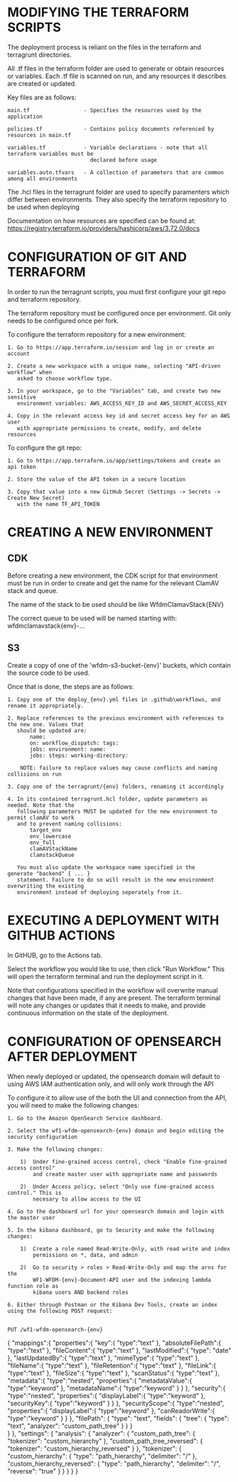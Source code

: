 
MODIFYING THE TERRAFORM SCRIPTS			
============================================

The deployment process is reliant on the files in the terraform and terragrunt
directories.

All .tf files in the terraform folder are used to generate or obtain resources or variables.
Each .tf file is scanned on run, and any resources it describes are created or updated.

Key files are as follows:

	main.tf					- Specifies the resources used by the application

	policies.tf				- Contains policy documents referenced by resources in main.tf

	variables.tf			- Variable declarations - note that all terraform variables must be 
							  declared before usage

	variables.auto.tfvars	- A collection of parameters that are common among all environments
	
The .hcl files in the terragrunt folder are used to specify paramenters which differ between
environments. They also specify the terraform repository to be used when deploying

Documentation on how resources are specified can be found at: 
	https://registry.terraform.io/providers/hashicorp/aws/3.72.0/docs




CONFIGURATION OF GIT AND TERRAFORM
============================================

In order to run the terragrunt scripts, you must first configure your git repo and 
terraform repository.

The terraform repository must be configured once per environment. Git only needs to be
configured once per fork.

To configure the terraform repository for a new environment:

	1. Go to https://app.terraform.io/session and log in or create an account

	2. Create a new workspace with a unique name, selecting "API-driven workflow" when 
	   asked to choose workflow type.

	3. In your workspace, go to the "Variables" tab, and create two new sensitive 
	   environment variables: AWS_ACCESS_KEY_ID and AWS_SECRET_ACCESS_KEY

	4. Copy in the relevant access key id and secret access key for an AWS user
	   with appropriate permissions to create, modify, and delete resources

To configure the git repo:

	1. Go to https://app.terraform.io/app/settings/tokens and create an api token

	2. Store the value of the API token in a secure location
	
	3. Copy that value into a new GitHub Secret (Settings -> Secrets -> Create New Secret)
	   with the name TF_API_TOKEN




CREATING A NEW ENVIRONMENT
============================================

CDK
------------------------------
Before creating a new environment, the CDK script for that environment must be run in
order to create and get the name for the relevant ClamAV stack and queue.

The name of the stack to be used should be like WfdmClamavStack{ENV}

The correct queue to be used will be named starting with:
	wfdmclamavstack{env}-...


S3
-------------------------------
Create a copy of one of the 'wfdm-s3-bucket-{env}' buckets, which contain the source code to be used.



Once that is done, the steps are as follows:

	1. Copy one of the deploy_{env}.yml files in .github\workflows, and rename it appropriately.
	
	2. Replace references to the previous environment with references to the new one. Values that
	   should be updated are:
		   name:
		   on: workflow_dispatch: tags:
		   jobs: environment: name:
		   jobs: steps: working-directory:
		   
		NOTE: failure to replace values may cause conflicts and naming collisions on run
		
	3. Copy one of the terragrunt/{env} folders, renaming it accordingly
	
	4. In its contained terragrunt.hcl folder, update parameters as needed. Note that the
	   following parameters MUST be updated for the new environment to permit clamAV to work
	   and to prevent naming collisions:
		   target_env
		   env_lowercase
		   env_full
		   clamAVStackName 
		   clamstackQueue

	   You must also update the workspace name specified in the 	generate "backend" { ... }
	   statement. Failure to do so will result in the new environment overwriting the existing 
	   environment instead of deploying seperately from it.




EXECUTING A DEPLOYMENT WITH GITHUB ACTIONS
================================================================

In GitHUB, go to the Actions tab.

Select the workflow you would like to use, then click "Run Workflow." This will
open the terraform terminal and run the deployment script in it.

Note that configurations specified in the workflow will overwrite manual changes 
that have been made, if any are present. The terraform terminal will note any
changes or updates that it needs to make, and provide continuous information on the
state of the deployment.




CONFIGURATION OF OPENSEARCH AFTER DEPLOYMENT
============================================


When newly deployed or updated, the opensearch domain will default to using AWS IAM
authentication only, and will only work through the API

To configure it to allow use of the both the UI and connection from the API, you will need to
make the following changes:

	1. Go to the Amazon OpenSearch Service dashboard.
	
	2. Select the wf1-wfdm-opensearch-{env} domain and begin editing the security configuration
	
	3. Make the following changes:

	    1)  Under fine-grained access control, check "Enable fine-grained access control"
			and create master user with appropriate name and passwords
			
		2)	Under Access policy, select "Only use fine-grained access control." This is
			necesary to allow access to the UI
			
	4. Go to the dashboard url for your opensearch domain and login with the master user
	
	5. In the kibana dashboard, go to Security and make the following changes:

		1)	Create a role named Read-Write-Only, with read write and index 
			permissions on *, data, and admin

		2)	Go to security > roles > Read-Write-Only and map the arns for the 
			WF1-WFDM-{env}-Document-API user and the indexing lambda function role as 
			kibana users AND backend roles

	6. Either through Postman or the Kibana Dev Tools, create an index using the following POST request:


	PUT /wf1-wfdm-opensearch-{env}
{
   "mappings":{
		"properties":{
			"key":{
				"type":"text"
			},
			"absoluteFilePath":{
				"type":"text"
			},
			"fileContent":{
				"type":"text"
			},
			"lastModified":{
				"type": "date"
			},
			"lastUpdatedBy":{
				"type":"text"
			},
			"mimeType":{
				"type":"text"
			},
			"fileName":{
				"type":"text"
			},
			"fileRetention":{
				"type":"text"
			},
			"fileLink":{
				"type":"text"
			},
			"fileSize":{
				"type":"text"
			},
			"scanStatus":{
				"type":"text"
			},
			"metadata":{
				"type":"nested",
				"properties":{
					"metadataValue":{
						"type":"keyword"
					},
					"metadataName":{
						"type":"keyword"
					}
				}
			},
			"security":{
				"type":"nested",
				"properties":{
					"displayLabel":{
						"type":"keyword"
					},
					"securityKey":{
						"type":"keyword"
					}
				}
			},
			"securityScope":{
				"type":"nested",
				"properties":{
					"displayLabel":{
						"type":"keyword"
					},
					"canReadorWrite":{
						"type":"keyword"
					}
				}
			},
		 	"filePath": {
        		"type": "text",
        		"fields": {
          			"tree": {
            		"type": "text",
            		"analyzer": "custom_path_tree"
          			}
        		}
    		}		
		}
   	},
	"settings": {
		"analysis": {
			"analyzer": {
				"custom_path_tree": {
					"tokenizer": "custom_hierarchy"
				},
				"custom_path_tree_reversed": {
					"tokenizer": "custom_hierarchy_reversed"
				}
			},
			"tokenizer": {
				"custom_hierarchy": {
					"type": "path_hierarchy",
					"delimiter": "/"
				},
				"custom_hierarchy_reversed": {
					"type": "path_hierarchy",
					"delimiter": "/",
					"reverse": "true"
				}
			}
		}
	}
} 